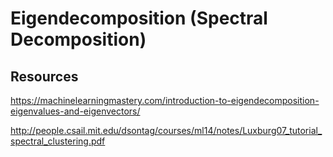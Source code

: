 # Eigendecomposition (Spectral Decomposition)

## Resources

https://machinelearningmastery.com/introduction-to-eigendecomposition-eigenvalues-and-eigenvectors/

http://people.csail.mit.edu/dsontag/courses/ml14/notes/Luxburg07_tutorial_spectral_clustering.pdf
